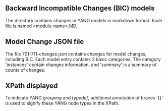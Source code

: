 ## Backward Incompatible Changes (BIC) models

The directory contains changes in YANG models in markdown format. Each file is named &#x3C;module-name&#x3E;.MD.

## Model Change JSON file

The file 701-711-changes.json contains changes for model changes, including BIC.
Each model entry contains 2 basic categories.  The category 'instances' contain changes information, and 'summary' is a summary of counts of changes.

## XPath displayed

To indicate YANG _grouping_ and _typedef_, additional annotation of braces '{}' is used to signify these YANG node types in the XPath.



